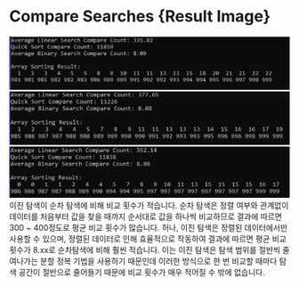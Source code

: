 # Compare Searches {Result Image}
![](./15-compareSearches1.png)
![](./15-compareSearches2.png)
![](./15-compareSearches3.png)
이진 탐색이 순차 탐색에 비해 비교 횟수가 적습니다.
순차 탐색은 정렬 여부와 관계없이 데이터를 처음부터 값을 찾을 때까지 순서대로 값을 하나씩 비교하므로 결과에 따르면 300 ~ 400정도로 평균 비교 횟수가 많습니다.
허나, 이진 탐색은 정렬된 데이터에서만 사용할 수 있으며, 정렬된 데이터로 인해 효율적으로 작동하여 결과에 따르면 평균 비교 횟수가 8.xx로 순차탐색에 비해 훨씬 적습니다.
이는 이진 탐색은 탐색 범위를 절반씩 줄여나가는 분할 정복 기법을 사용하기 때문인데 이러한 방식으로 한 번 비교할 때마다 탐색 공간이 절반으로 줄어들기 때문에 비교 횟수가 매우 적어질 수 밖에 없습니다.
